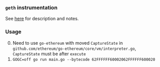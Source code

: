 ### `geth` instrumentation

See [here](/docs/notes/instrumentation_measurement/geth.md) for description and notes.

### Usage

0. Need to use `go-ethereum` with moved `CaptureState` in `github.com/ethereum/go-ethereum/core/vm/interpreter.go`, `CaptureState` must be after `execute`
1. `GOGC=off go run main.go --bytecode 62FFFFFF60002062FFFFFF600020`
